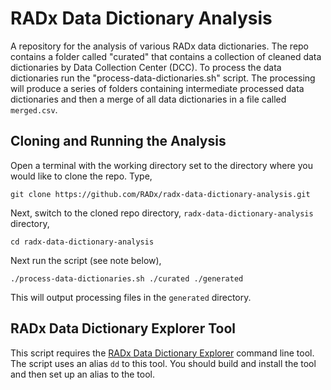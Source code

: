 # RADx Data Dictionary Analysis

A repository for the analysis of various RADx data dictionaries.  The repo contains a folder called "curated" that contains a collection of cleaned data dictionaries by Data Collection Center (DCC).  To process the data dictionaries run the "process-data-dictionaries.sh" script.  The processing will produce a series of folders containing intermediate processed data dictionaries and then a merge of all data dictionaries in a file called `merged.csv`.

## Cloning and Running the Analysis

Open a terminal with the working directory set to the directory where you would like to clone the repo.  Type,

```
git clone https://github.com/RADx/radx-data-dictionary-analysis.git
```

Next, switch to the cloned repo directory, `radx-data-dictionary-analysis` directory,

```
cd radx-data-dictionary-analysis
```

Next run the script (see note below),

```
./process-data-dictionaries.sh ./curated ./generated
```

This will output processing files in the `generated` directory.

## RADx Data Dictionary Explorer Tool

This script requires the [RADx Data Dictionary Explorer](https://github.com/RADx/radx-data-dictionary-explorer) command line tool.  The script uses an alias `dd` to this tool.  You should build and install the tool and then set up an alias to the tool.

